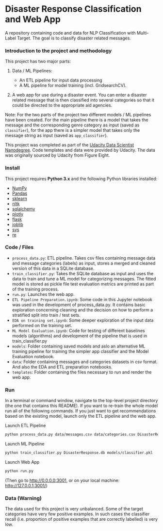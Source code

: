 # Disaster Response Classification and Web App
A repository containing code and data for NLP Classification with Multi-Label Target. The goal is to classify disaster related messages.

### Introduction to the project and methodology

This project has two major parts:

1. Data / ML Pipelines: 
	- An ETL pipeline for input data processing
	- A ML pipeline for model training (incl. GridsearchCV). 

2. A web app for use during a disaster event. You can enter a disaster related message that is then classified into several categories so that it could be directed to the appropriate aid agencies.

Note: For the two parts of the project two different models / ML pipelines have been created. For the main pipeline there is a model that takes the message and the corresponding genre category as input (saved as `classifier`), for the app there is a simpler model that takes only the message string as input (saved as `app_classifier`).


This project was completed as part of the [Udacity Data Scientist Nanodegree](https://eu.udacity.com/course/data-scientist-nanodegree--nd025). Code templates and data were provided by Udacity. The data was originally sourced by Udacity from Figure Eight.

### Install

This project requires **Python 3.x** and the following Python libraries installed:

- [NumPy](http://www.numpy.org/)
- [Pandas](http://pandas.pydata.org)
- [sklearn](scikit-learn.org/)
- [nltk](http://www.nltk.org/)
- [sqlalchemy](https://www.sqlalchemy.org/)
- [plotly](https://plot.ly/)
- [flask](https://pypi.org/project/Flask/)
- [joblib](https://pypi.org/project/joblib/)
- [sys](https://docs.python.org/3/library/sys.html)
- [re](https://docs.python.org/3/library/re.html)


### Code / Files

- `process_data.py`: ETL pipeline. Takes csv files containing message data and message categories (labels) as input, stores a merged and cleaned version of this data in a SQLite database.
- `train_classifier.py`: Takes the SQLite database as input and uses the data to train and tune a ML model for categorizing messages. The fitted model is stored as pickle file test evaluation metrics are printed as part of the training process.
- `run.py`: Launches the web app. 
- `ETL Pipeline Preparation.ipynb`: Some code in this Jupyter notebook was used in the development of process_data.py. It contains basic exploration concerning cleaning and the decision on how to perform a stratified split into train / test sets.
- `EDA on training set.ipynb`: Some deeper exploration of the input data performed on the training set.
- `ML Model Evaluation.ipynb`: Code for testing of different baselines models (algorithms) and development of the pipeline that is used in train_classifier.py
- `models`: Folder containing saved models and aslo an alternative ML training pipeline for training the simpler app classifier and the Model Evaluation notebook.
- `data`: Folder containing messages and categories datasets in csv format. And also the EDA and ETL preparation notebooks.
- `templates`: Folder containing the files necessary to run and render the web app.

### Run

In a terminal or command window, navigate to the top-level project directory (the one that contains this README). If you want to re-train the whole model run all of the following commands. If you just want to get recommendations based on the existing model, launch only the ETL pipeline and the web app.

Launch ETL Pipeline
```bash
python process_data.py data/messages.csv data/categories.csv DisasterResponse.db
```  
Launch ML Pipeline
```bash
python train_classifier.py DisasterResponse.db models/classifier.pkl
```
Launch Web App
```bash
python run.py
```
(Then go to http://0.0.0.0:3001, or on your local machine: http://127.0.0.1:3001/)


### Data (Warning)

The data used for this project is very unbalanced. Some of the target categories have very few positive examples. In such cases the classifier recall (i.e. proportion of positive examples that are correctly labelled) is very low. 